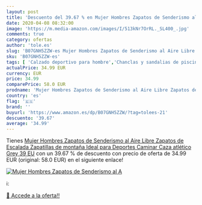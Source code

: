 ```yaml
---
layout: post
title: 'Descuento del 39.67 % en Mujer Hombres Zapatos de Senderismo al A'
date: 2020-04-08 08:32:00
image: 'https://m.media-amazon.com/images/I/513kNr7OrRL._SL400_.jpg'
comments: true
category: ofertas
author: 'tole.es'
slug: 'B07GNH5ZZW-es Mujer Hombres Zapatos de Senderismo al Aire Libre Zapatos...'
sku: 'B07GNH5ZZW-es'
tags: [ 'Calzado deportivo para hombre','Chanclas y sandalias de piscina para hombre','Sandalias de vestir para hombre','Zapatillas y calzado deportivo para hombre','Zapatos','Zapatos para hombre','Zapatos y complementos','zapatos', ]
actualPrice: 34.99 EUR
currency: EUR
price: 34.99
comparePrice: 58.0 EUR
prodname: 'Mujer Hombres Zapatos de Senderismo al Aire Libre Zapatos de Escalada Zapatillas de montaña Ideal para Deportes Caminar Caza atlético Grey 39 EU'
country: 'es'
flag: '🇪🇸'
brand: ''
buyurl: 'https://www.amazon.es/dp/B07GNH5ZZW/?tag=tolees-21'
descuento: '39.67'
average: '34.99'
---
```


Tienes [Mujer Hombres Zapatos de Senderismo al Aire Libre Zapatos de Escalada Zapatillas de montaña Ideal para Deportes Caminar Caza atlético Grey 39 EU](https://www.amazon.es/dp/B07GNH5ZZW/?tag=tolees-21) con un 39.67 % de descuento con precio de oferta de 34.99 EUR (original: 58.0 EUR) en el siguiente enlace!

[![Mujer Hombres Zapatos de Senderismo al A](https://m.media-amazon.com/images/I/513kNr7OrRL._SL400_.jpg)](https://www.amazon.es/dp/B07GNH5ZZW/?tag=tolees-21)

ℹ️:


[🛒 Accede a la oferta!!](https://www.amazon.es/dp/B07GNH5ZZW/?tag=tolees-21)
